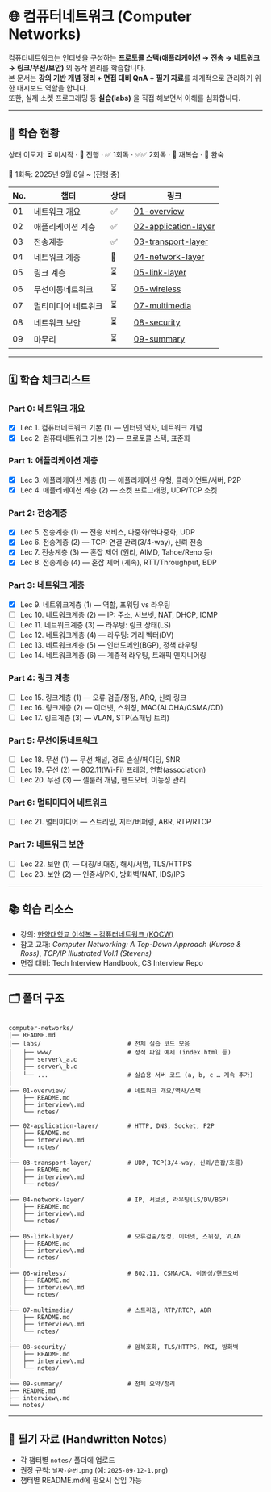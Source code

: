 # 🌐 컴퓨터네트워크 (Computer Networks)

컴퓨터네트워크는 인터넷을 구성하는 **프로토콜 스택(애플리케이션 → 전송 → 네트워크 → 링크/무선/보안)** 의 동작 원리를 학습합니다.  
본 문서는 **강의 기반 개념 정리 + 면접 대비 QnA + 필기 자료**를 체계적으로 관리하기 위한 대시보드 역할을 합니다.  
또한, 실제 소켓 프로그래밍 등 **실습(labs)** 을 직접 해보면서 이해를 심화합니다.

---

## 📌 학습 현황

상태 이모지: ⏳ 미시작 · 🔄 진행 · ✅ 1회독 · ✅✅ 2회독 · 🔁 재복습 · 🚀 완숙

📅 1회독: 2025년 9월 8일 ~ (진행 중)

| No. | 챕터             | 상태 | 링크                                                       |
| --- | ---------------- | ---- | ---------------------------------------------------------- |
| 01  | 네트워크 개요      | ✅   | [01-overview](./01-overview/README.md)                   |
| 02  | 애플리케이션 계층   | ✅   | [02-application-layer](./02-application-layer/README.md) |
| 03  | 전송계층         | ✅   | [03-transport-layer](./03-transport-layer/README.md)     |
| 04  | 네트워크 계층      | 🔄   | [04-network-layer](./04-network-layer/README.md)         |
| 05  | 링크 계층        | ⏳   | [05-link-layer](./05-link-layer/README.md)               |
| 06  | 무선이동네트워크   | ⏳   | [06-wireless](./06-wireless/README.md)                   |
| 07  | 멀티미디어 네트워크 | ⏳   | [07-multimedia](./07-multimedia/README.md)               |
| 08  | 네트워크 보안      | ⏳   | [08-security](./08-security/README.md)                   |
| 09  | 마무리           | ⏳   | [09-summary](./09-summary/README.md)                     |

---

## 🗓️ 학습 체크리스트

### Part 0: 네트워크 개요
- [x] Lec 1. 컴퓨터네트워크 기본 (1) — 인터넷 역사, 네트워크 개념  
- [x] Lec 2. 컴퓨터네트워크 기본 (2) — 프로토콜 스택, 표준화  

### Part 1: 애플리케이션 계층
- [x] Lec 3. 애플리케이션 계층 (1) — 애플리케이션 유형, 클라이언트/서버, P2P  
- [x] Lec 4. 애플리케이션 계층 (2) — 소켓 프로그래밍, UDP/TCP 소켓  

### Part 2: 전송계층
- [x] Lec 5. 전송계층 (1) — 전송 서비스, 다중화/역다중화, UDP  
- [x] Lec 6. 전송계층 (2) — TCP: 연결 관리(3/4-way), 신뢰 전송  
- [x] Lec 7. 전송계층 (3) — 혼잡 제어 (원리, AIMD, Tahoe/Reno 등)  
- [x] Lec 8. 전송계층 (4) — 혼잡 제어 (계속), RTT/Throughput, BDP  

### Part 3: 네트워크 계층
- [x] Lec 9. 네트워크계층 (1) — 역할, 포워딩 vs 라우팅  
- [ ] Lec 10. 네트워크계층 (2) — IP: 주소, 서브넷, NAT, DHCP, ICMP  
- [ ] Lec 11. 네트워크계층 (3) — 라우팅: 링크 상태(LS)  
- [ ] Lec 12. 네트워크계층 (4) — 라우팅: 거리 벡터(DV)  
- [ ] Lec 13. 네트워크계층 (5) — 인터도메인(BGP), 정책 라우팅  
- [ ] Lec 14. 네트워크계층 (6) — 계층적 라우팅, 트래픽 엔지니어링  

### Part 4: 링크 계층
- [ ] Lec 15. 링크계층 (1) — 오류 검출/정정, ARQ, 신뢰 링크  
- [ ] Lec 16. 링크계층 (2) — 이더넷, 스위칭, MAC(ALOHA/CSMA/CD)  
- [ ] Lec 17. 링크계층 (3) — VLAN, STP(스패닝 트리)  

### Part 5: 무선이동네트워크
- [ ] Lec 18. 무선 (1) — 무선 채널, 경로 손실/페이딩, SNR  
- [ ] Lec 19. 무선 (2) — 802.11(Wi-Fi) 프레임, 연합(association)  
- [ ] Lec 20. 무선 (3) — 셀룰러 개념, 핸드오버, 이동성 관리  

### Part 6: 멀티미디어 네트워크
- [ ] Lec 21. 멀티미디어 — 스트리밍, 지터/버퍼링, ABR, RTP/RTCP  

### Part 7: 네트워크 보안
- [ ] Lec 22. 보안 (1) — 대칭/비대칭, 해시/서명, TLS/HTTPS  
- [ ] Lec 23. 보안 (2) — 인증서/PKI, 방화벽/NAT, IDS/IPS  

---

## 📚 학습 리소스

- 강의: [한양대학교 이석복 – 컴퓨터네트워크 (KOCW)](https://www.kocw.net/home/cview.do?cid=6166c077e545b736)  
- 참고 교재: *Computer Networking: A Top-Down Approach (Kurose & Ross)*, *TCP/IP Illustrated Vol.1 (Stevens)*  
- 면접 대비: Tech Interview Handbook, CS Interview Repo  

---

## 🗂️ 폴더 구조

```

computer-networks/
│── README.md
│── labs/                        # 전체 실습 코드 모음
│   ├── www/                     # 정적 파일 예제 (index.html 등)
│   ├── server\_a.c
│   ├── server\_b.c
│   └── ...                      # 실습용 서버 코드 (a, b, c … 계속 추가)
│
├── 01-overview/                 # 네트워크 개요/역사/스택
│   ├── README.md
│   ├── interview\.md
│   └── notes/
│
├── 02-application-layer/        # HTTP, DNS, Socket, P2P
│   ├── README.md
│   ├── interview\.md
│   └── notes/
│
├── 03-transport-layer/          # UDP, TCP(3/4-way, 신뢰/혼잡/흐름)
│   ├── README.md
│   ├── interview\.md
│   └── notes/
│
├── 04-network-layer/            # IP, 서브넷, 라우팅(LS/DV/BGP)
│   ├── README.md
│   ├── interview\.md
│   └── notes/
│
├── 05-link-layer/               # 오류검출/정정, 이더넷, 스위칭, VLAN
│   ├── README.md
│   ├── interview\.md
│   └── notes/
│
├── 06-wireless/                 # 802.11, CSMA/CA, 이동성/핸드오버
│   ├── README.md
│   ├── interview\.md
│   └── notes/
│
├── 07-multimedia/               # 스트리밍, RTP/RTCP, ABR
│   ├── README.md
│   ├── interview\.md
│   └── notes/
│
├── 08-security/                 # 암복호화, TLS/HTTPS, PKI, 방화벽
│   ├── README.md
│   ├── interview\.md
│   └── notes/
│
└── 09-summary/                  # 전체 요약/정리
├── README.md
├── interview\.md
└── notes/

```


---

## 📝 필기 자료 (Handwritten Notes)

- 각 챕터별 `notes/` 폴더에 업로드  
- 권장 규칙: `날짜-순번.png` (예: `2025-09-12-1.png`)  
- 챕터별 README.md에 필요시 삽입 가능  
